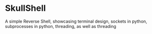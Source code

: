 # SkullShell
A simple Reverse Shell, showcasing terminal design, sockets in python, subprocesses in python, threading, as well as threading
